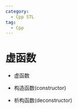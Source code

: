 ```yaml
---
category:
  - Cpp STL
tag:
  - Cpp
---
```


# 虚函数

* 虚函数

* 构造函数(constructor)

* 析构函数(deconstructor)